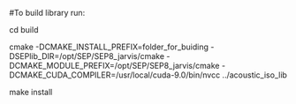 #To build library run:

cd build

cmake -DCMAKE_INSTALL_PREFIX=folder_for_buiding -DSEPlib_DIR=/opt/SEP/SEP8_jarvis/cmake -DCMAKE_MODULE_PREFIX=/opt/SEP/SEP8_jarvis/cmake -DCMAKE_CUDA_COMPILER=/usr/local/cuda-9.0/bin/nvcc ../acoustic_iso_lib

make install

